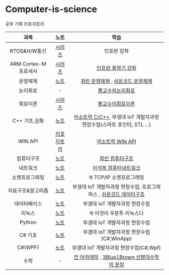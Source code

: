 # Computer-is-science
공부 기록 리포지토리

|과목|노트|학습|
|:--:|:--:|:--:|
|RTOS&H/W통신|[시리즈](https://velog.io/@owljun/series/%EC%9E%84%EB%B2%A0%EB%94%94%EB%93%9C-FreeRTOS-ESP32%EB%B6%80%ED%84%B0-STM32%EA%B9%8C%EC%A7%80)|인프런 강좌|
|ARM Cortex-M 프로세서|[시리즈](https://velog.io/@owljun/series/ARM-Cortex-M-%ED%94%84%EB%A1%9C%EC%84%B8%EC%84%9C-%ED%95%99%EC%8A%B5)|[인프런 홍영기 강좌](https://www.inflearn.com/course/arm-cortex-m-%ED%94%84%EB%A1%9C%EC%84%B8%EC%84%9C/dashboard)|
|운영체제|[노트](./OperatinSystem/OS_StudyNote.md)|[최린 운영체제](https://www.youtube.com/watch?v=lAiRp73HdOE&list=PLL3t9Nt4HrfvGwOgy6UhLtS9iVKhlk4pk) , [쉬운코드 운영체제](https://www.youtube.com/watch?v=QmtYKZC0lMU&list=PLcXyemr8ZeoQOtSUjwaer0VMJSMfa-9G-)|
|논리회로| - |[뽕교수의논리회로](https://www.youtube.com/watch?v=23kEL4QLhuM&list=PLJV3980uI_JAgynY-Qf1wriiZstONsdn1)|
|회로이론| [시리즈](https://velog.io/@owljun/series/%ED%9A%8C%EB%A1%9C%EC%9D%B4%EB%A1%A0) |[뽕교수의회로이론](https://www.youtube.com/watch?v=KP0lf7lI2Mw&list=PL4mqT4nB0TyA4K1BcxGJTP3izKWlN_7Eh&index=2)|
|C++ 기초,심화|[노트](https://github.com/Owl-jun/CPPbasic2025)|[어소트락 C/C++](https://www.youtube.com/watch?v=PFc4g8mxOiI&list=PL4SIC1d_ab-aOxWPucn31NHkQvNPHK1D1), 부경대 IoT 개발자과정 현장수업(스마트 포인터, STL ...)|
|WIN API|[리포지토리](https://github.com/Owl-jun/Win32-API-Practice)|[어소트락 WIN API](https://www.youtube.com/watch?v=dlFr-OnHlWU&list=PL4SIC1d_ab-ZLg4TvAO5R4nqlJTyJXsPK)|
|컴퓨터구조|[노트](./ComputerArchitecture/ComputerArchitecture_StudyNote.md)|[최린 컴퓨터구조](https://www.youtube.com/watch?v=I6g4giG59u0&list=PLL3t9Nt4Hrfv-6V3ylNL4N90TztqlSJOe)|
|네트워크|[노트](./Network/NET_StudyNote.md)|[이석복 컴퓨터네트워크](http://www.kocw.net/home/enrolment/enrolmentView.do?cid=6166c077e545b736&lid=dd53ceac302ff18b)|
|소켓프로그래밍|[노트](https://velog.io/@owljun/series/%EC%86%8C%EC%BC%93%ED%94%84%EB%A1%9C%EA%B7%B8%EB%9E%98%EB%B0%8D)| `책` TCP/IP 소켓프로그래밍 |
|자료구조&알고리즘|[노트](https://github.com/Owl-jun/iot-algorithm-2025)|부경대 IoT 개발자과정 현장수업, 프로그래머스 , [쉬운코드 데이터구조](https://www.youtube.com/watch?v=-2YpvLCT5F8&list=PLcXyemr8ZeoR82N8uZuG9xVrFIfdnLd72)|
|데이터베이스|[노트](https://github.com/Owl-jun/iot-database-2025)|부경대 IoT 개발자과정 현장수업|
|리눅스|[노트](https://github.com/Owl-jun/ubuntu)|`책` 이것이 우분투 리눅스다|
|Python|[노트](https://github.com/Owl-jun/iot-python-2025)|부경대 IoT 개발자과정 현장수업|
|C# 기초|[노트](https://github.com/Owl-jun/iot-winapp-2025)|부경대 IoT 개발자과정 현장수업(C#,WinApp)|
|C#(WPF)|[노트](https://github.com/Owl-jun/iot-wpf-2025)|부경대 IoT 개발자과정 현장수업(C#,Wpf)|
|수학| - |[칸 아카데미](https://ko.khanacademy.org/profile/me/courses) , [3Blue1Brown 선형대수학의 본질](https://www.youtube.com/watch?v=ic_hG2M2nG0&list=PLkoaXOTFHiqhVDo0nWybNmihCP_4BjOFR)|


 
